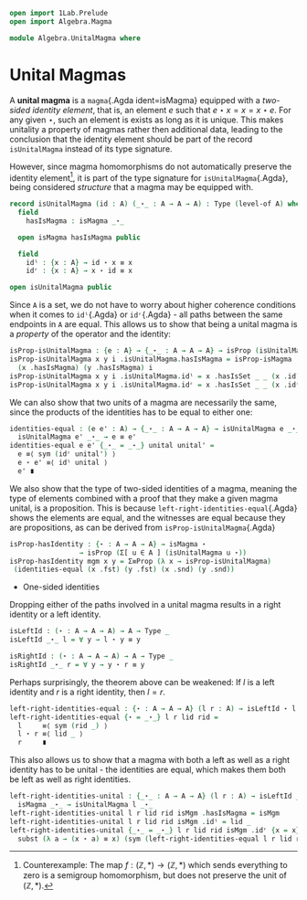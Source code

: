 
```agda
open import 1Lab.Prelude
open import Algebra.Magma

module Algebra.UnitalMagma where
```

<!--
```agda
private variable
  ℓ ℓ₁ : Level
  A : Type ℓ
```
-->

# Unital Magmas

A **unital magma** is a `magma`{.Agda ident=isMagma} equipped with a
_two-sided identity element_, that is, an element $e$ such that
$e \star x = x = x \star e$. For any given $\star$, such an element is exists
as long as it is unique. This makes unitality a property of magmas rather then
additional data, leading to the conclusion that the identity element should
be part of the record `isUnitalMagma` instead of its type signature.

However, since magma homomorphisms do not automatically preserve the
identity element[^1], it is part of the type signature for
`isUnitalMagma`{.Agda}, being considered _structure_ that a magma may be
equipped with.

[^1]: Counterexample: The map $f : (\mathbb{Z}, *) \to (\mathbb{Z}, *)$
which sends everything to zero is a semigroup homomorphism, but does not
preserve the unit of $(\mathbb{Z}, *)$.

```agda
record isUnitalMagma (id : A) (_⋆_ : A → A → A) : Type (level-of A) where
  field
    hasIsMagma : isMagma _⋆_

  open isMagma hasIsMagma public

  field
    idˡ : {x : A} → id ⋆ x ≡ x
    idʳ : {x : A} → x ⋆ id ≡ x

open isUnitalMagma public
```

Since `A` is a set, we do not have to worry about higher coherence conditions
when it comes to `idˡ`{.Agda} or `idʳ`{.Agda} - all paths between the same
endpoints in `A` are equal. This allows us to show that being a unital magma
is a _property_ of the operator and the identity:

```agda
isProp-isUnitalMagma : {e : A} → {_⋆_ : A → A → A} → isProp (isUnitalMagma e _⋆_)
isProp-isUnitalMagma x y i .isUnitalMagma.hasIsMagma = isProp-isMagma
  (x .hasIsMagma) (y .hasIsMagma) i
isProp-isUnitalMagma x y i .isUnitalMagma.idˡ = x .hasIsSet _ _ (x .idˡ) (y .idˡ) i
isProp-isUnitalMagma x y i .isUnitalMagma.idʳ = x .hasIsSet _ _ (x .idʳ) (y .idʳ) i
```

We can also show that two units of a magma are necessarily the same, since the
products of the identities has to be equal to either one:

```agda
identities-equal : (e e' : A) → {_⋆_ : A → A → A} → isUnitalMagma e _⋆_ →
  isUnitalMagma e' _⋆_ → e ≡ e'
identities-equal e e' {_⋆_ = _⋆_} unital unital' =
  e ≡⟨ sym (idʳ unital') ⟩
  e ⋆ e' ≡⟨ idˡ unital ⟩
  e' ∎
```

We also show that the type of two-sided identities of a magma,
meaning the type of elements combined with a proof that they make a given magma unital,
is a proposition. This is because `left-right-identities-equal`{.Agda} shows the elements are equal,
and the witnesses are equal because they are propositions, as can be derived from
`isProp-isUnitalMagma`{.Agda}

```agda
isProp-hasIdentity : {⋆ : A → A → A} → isMagma ⋆
                 → isProp (Σ[ u ∈ A ] (isUnitalMagma u ⋆))
isProp-hasIdentity mgm x y = Σ≡Prop (λ x → isProp-isUnitalMagma)
 (identities-equal (x .fst) (y .fst) (x .snd) (y .snd))
```

* One-sided identities

Dropping either of the paths involved in a unital magma results in a right identity or a left identity.

```agda
isLeftId : (⋆ : A → A → A) → A → Type _
isLeftId _⋆_ l = ∀ y → l ⋆ y ≡ y

isRightId : (⋆ : A → A → A) → A → Type _
isRightId _⋆_ r = ∀ y → y ⋆ r ≡ y
```

Perhaps surprisingly, the theorem above can be weakened: If $l$ is a left identity and
$r$ is a right identity, then $l = r$.

```agda
left-right-identities-equal : {⋆ : A → A → A} (l r : A) → isLeftId ⋆ l → isRightId ⋆ r → l ≡ r
left-right-identities-equal {⋆ = _⋆_} l r lid rid =
  l     ≡⟨ sym (rid _) ⟩
  l ⋆ r ≡⟨ lid _ ⟩
  r     ∎
```

This also allows us to show that a magma with both a left as well as a right identity
has to be unital - the identities are equal, which makes them both be left as well as
right identities.

```agda
left-right-identities-unital : {_⋆_ : A → A → A} (l r : A) → isLeftId _⋆_ l → isRightId _⋆_ r →
  isMagma _⋆_ → isUnitalMagma l _⋆_
left-right-identities-unital l r lid rid isMgm .hasIsMagma = isMgm
left-right-identities-unital l r lid rid isMgm .idˡ = lid _
left-right-identities-unital {_⋆_ = _⋆_} l r lid rid isMgm .idʳ {x = x} =
  subst (λ a → (x ⋆ a) ≡ x) (sym (left-right-identities-equal l r lid rid)) (rid _)
```


